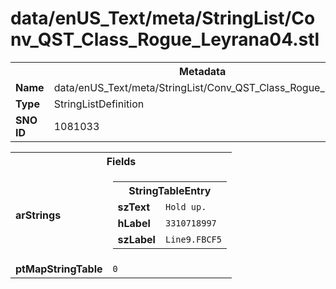 <h1>data/enUS_Text/meta/StringList/Conv_QST_Class_Rogue_Leyrana04.stl</h1><table><tr><th colspan="100%">Metadata</th></tr><tr><td><b>Name</b></td><td>data/enUS_Text/meta/StringList/Conv_QST_Class_Rogue_Leyrana04.stl</td></tr><tr><td><b>Type</b></td><td>StringListDefinition</td></tr><tr><td><b>SNO ID</b></td><td>1081033</td></tr></table>

<table><tr><th colspan="100%">Fields</th></tr><tr><td><b>arStrings</b></td><td><table><tr><th colspan="100%">StringTableEntry</th></tr><tr><td><b>szText</b></td><td><code>Hold up.</code></td></tr><tr><td><b>hLabel</b></td><td><code>3310718997</code></td></tr><tr><td><b>szLabel</b></td><td><code>Line9.FBCF5</code></td></tr></table>


</td></tr><tr><td><b>ptMapStringTable</b></td><td><code>0</code></td></tr></table>

